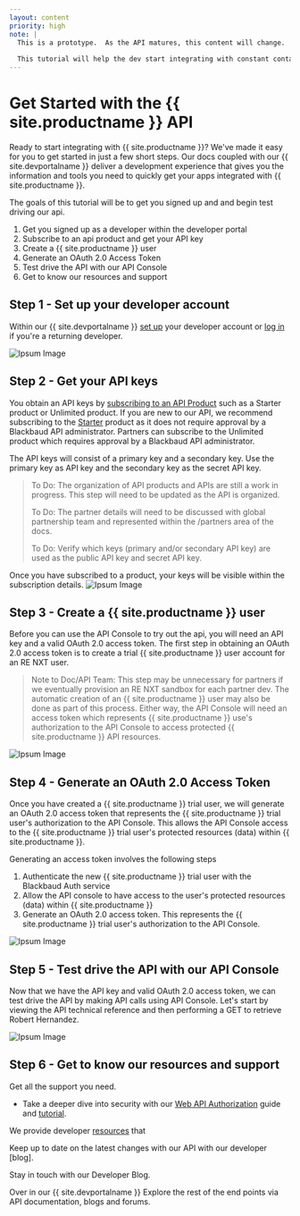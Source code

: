 ```yaml
---
layout: content
priority: high
note: |
  This is a prototype.  As the API matures, this content will change. 
  
  This tutorial will help the dev start integrating with constant contact.  It will make it easy to get started in a few steps.  It will guide the user through the Azure API managment plaform including setting up a developer account, logging in, getting api keys, starting your integration, using the technical reference and api console, orienting the user to the developer guides, authentication, tutorials, support and resources. 
---
```


# Get Started with the {{ site.productname }} API #

Ready to start integrating with {{ site.productname }}? We've made it easy for you to get started in just a few short steps. Our docs coupled with our {{ site.devportalname }} deliver a development experience that gives you the information and tools you need to quickly get your apps integrated with {{ site.productname }}.  

The goals of this tutorial will be to get you signed up and and begin test driving our api.

1. Get you signed up as a developer within the developer portal
2. Subscribe to an api product and get your API key
3. Create a {{ site.productname }} user 
4. Generate an OAuth 2.0 Access Token
5. Test drive the API with our API Console
6. Get to know our resources and support

## Step 1 - Set up your developer account ##
Within our {{ site.devportalname }} [set up] your developer account or [log in] if you're a returning developer. 

![Ipsum Image][ipsum-image-00]


## Step 2 - Get your API keys ##
You obtain an API keys by [subscribing to an API Product] such as a Starter product or Unlimited product.  If you are new to our API, we recommend subscribing to the [Starter] product as it does not require approval by a Blackbaud API administrator.  Partners can subscribe to the Unlimited product which requires approval by a Blackbaud API administrator.  

<p class="alert alert-info">The API keys will consist of a primary key and a secondary key.  Use the primary key as  API key and the secondary key as the secret API key.</p>

> To Do: The organization of API products and APIs are still a work in progress.  This step will need to be updated as the API is organized.
>
> To Do: The partner details will need to be discussed with global partnership team and represented within the /partners area of the docs.
>
> To Do: Verify which keys  (primary and/or secondary API key) are used as the public API key and secret API key.
 
 Once you have subscribed to a product, your keys will be visible within the subscription details.
![Ipsum Image][ipsum-image-01]

## Step 3 - Create a {{ site.productname }} user  ##
Before you can use the API Console to try out the api, you will need an API key and a valid OAuth 2.0 access token. The first step in obtaining an OAuth 2.0 access token is to create a trial {{ site.productname }} user account for an RE NXT user.  

> Note to Doc/API Team:  This step may be unnecessary for partners if we eventually provision an RE NXT sandbox for each partner dev. The automatic creation of an {{ site.productname }} user may also be done as part of this process.  Either way, the API Console will need an access token which represents {{ site.productname }} use's authorization to the API Console to access protected {{ site.productname }} API resources.

![Ipsum Image][ipsum-image-00]

## Step 4 - Generate an OAuth 2.0 Access Token  ##
Once you have created a {{ site.productname }} trial user, we will generate an OAuth 2.0 access token that represents the {{ site.productname }} trial user's authorization to the API Console. This allows the API Console access to the {{ site.productname }} trial user's protected resources (data) within {{ site.productname }}.

Generating an access token involves the following steps 

1. Authenticate the new {{ site.productname }} trial user with the Blackbaud Auth service 
2. Allow the API console to have access to the user's protected resources (data) within {{ site.productname }}
3. Generate an OAuth 2.0 access token. This represents the {{ site.productname }} trial user's authorization to the API Console.  

![Ipsum Image][ipsum-image-00]

## Step 5 - Test drive the API with our API Console ##
Now that we have the API key and valid  OAuth 2.0 access token, we can test drive the API by making API calls using API Console.  Let's start by viewing the API technical reference and then performing a GET to retrieve Robert Hernandez. 

![Ipsum Image][ipsum-image-00]

## Step 6 - Get to know our resources and support
Get all the support you need.  

- Take a deeper dive into security with our <a href="{{ '/guide/#web-api-authorization' | prepend: site.baseurl }}">Web API Authorization</a> guide and <a href="{{ '/tutorials/auth/' | prepend: site.baseurl }}">tutorial</a>.

We provide developer <a href="{{ '/resources/' | prepend: site.baseurl }}">resources</a> that 

Keep up to date on the latest changes with our API with our developer [blog]. 

Stay in touch with our Developer Blog.

Over in our {{ site.devportalname }}
Explore the rest of the end points via API documentation, blogs and forums.



[ipsum-image-00]: holder.js/800x300
[ipsum-image-01]: holder.js/800x800
[ipsum-image-02]: holder.js/800x200
[Set up]: https://bbbobbyearl.portal.azure-api.net/
[log in]: https://bbbobbyearl.portal.azure-api.net/signin
[subscribing to an API Product]: https://bbbobbyearl.portal.azure-api.net/products
[Starter]: https://bbbobbyearl.portal.azure-api.net/Products/5485eb288f29c10414060001